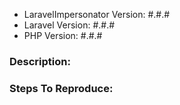 - LaravelImpersonator Version: #.#.#
- Laravel Version: #.#.#
- PHP Version: #.#.#

### Description:

### Steps To Reproduce:
